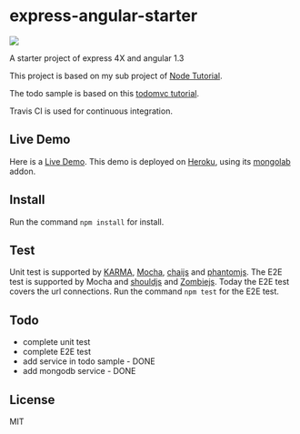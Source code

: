 # express-angular-starter

![](https://travis-ci.org/xie-qianyue/express-angular-starter.svg?branch=master)  

A starter project of express 4X and angular 1.3

This project is based on my sub project of [Node Tutorial](https://github.com/xie-qianyue/NodeTutorial).  

The todo sample is based on this [todomvc tutorial](http://todomvc.com/examples/angularjs/#/).

Travis CI is used for continuous integration.

## Live Demo
Here is a [Live Demo](https://express-angular-starter.herokuapp.com/). This demo is deployed on [Heroku](https://www.heroku.com/), using its [mongolab](https://mongolab.com/) addon.


## Install
Run the command `npm install` for install.

## Test
Unit test is supported by [KARMA](http://karma-runner.github.io/0.13/index.html), [Mocha](http://mochajs.org/), [chaijs](http://chaijs.com/) and [phantomjs](http://phantomjs.org/).
The E2E test is supported by Mocha and [shouldjs](https://github.com/shouldjs/should.js) and [Zombiejs](http://zombie.js.org/). 
Today the E2E test covers the url connections. Run the command `npm test` for the E2E test.

## Todo
- complete unit test
- complete E2E test
- add service in todo sample - DONE
- add mongodb service - DONE

## License
MIT
